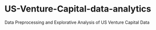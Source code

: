 # US-Venture-Capital-data-analytics
Data Preprocessing and Explorative Analysis of US Venture Capital Data
